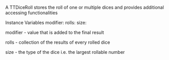 A TTDiceRoll stores the roll of one or multiple dices and provides additional accessing functionalities

Instance Variables
	modifier:		<Number>
	rolls:		<OrderedCollection>
	size:		<Number>

modifier
	- value that is added to the final result

rolls
	- collection of the results of every rolled dice

size
	- the type of the dice i.e. the largest rollable number 
